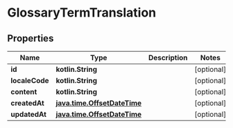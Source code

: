 
# GlossaryTermTranslation

## Properties
Name | Type | Description | Notes
------------ | ------------- | ------------- | -------------
**id** | **kotlin.String** |  |  [optional]
**localeCode** | **kotlin.String** |  |  [optional]
**content** | **kotlin.String** |  |  [optional]
**createdAt** | [**java.time.OffsetDateTime**](java.time.OffsetDateTime.md) |  |  [optional]
**updatedAt** | [**java.time.OffsetDateTime**](java.time.OffsetDateTime.md) |  |  [optional]




